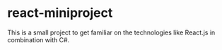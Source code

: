 # react-miniproject

This is a small project to get familiar on the technologies like React.js in combination with C#.
